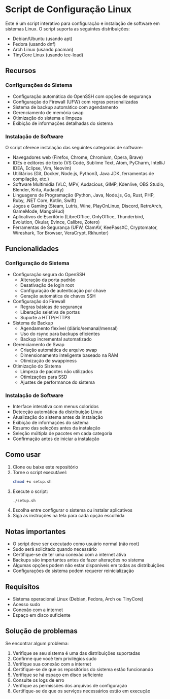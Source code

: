 # Script de Configuração Linux

Este é um script interativo para configuração e instalação de software em sistemas Linux. O script suporta as seguintes distribuições:
- Debian/Ubuntu (usando apt)
- Fedora (usando dnf)
- Arch Linux (usando pacman)
- TinyCore Linux (usando tce-load)

## Recursos

### Configurações do Sistema
- Configuração automática do OpenSSH com opções de segurança
- Configuração do Firewall (UFW) com regras personalizadas
- Sistema de backup automático com agendamento
- Gerenciamento de memória swap
- Otimização do sistema e limpeza
- Exibição de informações detalhadas do sistema

### Instalação de Software
O script oferece instalação das seguintes categorias de software:
- Navegadores web (Firefox, Chrome, Chromium, Opera, Brave)
- IDEs e editores de texto (VS Code, Sublime Text, Atom, PyCharm, IntelliJ IDEA, Eclipse, Vim, Neovim)
- Utilitários (Git, Docker, Node.js, Python3, Java JDK, ferramentas de compilação, etc.)
- Software Multimídia (VLC, MPV, Audacious, GIMP, Kdenlive, OBS Studio, Blender, Krita, Audacity)
- Linguagens de Programação (Python, Java, Node.js, Go, Rust, PHP, Ruby, .NET Core, Kotlin, Swift)
- Jogos e Gaming (Steam, Lutris, Wine, PlayOnLinux, Discord, RetroArch, GameMode, MangoHud)
- Aplicativos de Escritório (LibreOffice, OnlyOffice, Thunderbird, Evolution, Okular, Evince, Calibre, Zotero)
- Ferramentas de Segurança (UFW, ClamAV, KeePassXC, Cryptomator, Wireshark, Tor Browser, VeraCrypt, Rkhunter)

## Funcionalidades

### Configuração do Sistema
- Configuração segura do OpenSSH
  - Alteração da porta padrão
  - Desativação de login root
  - Configuração de autenticação por chave
  - Geração automática de chaves SSH
- Configuração do Firewall
  - Regras básicas de segurança
  - Liberação seletiva de portas
  - Suporte a HTTP/HTTPS
- Sistema de Backup
  - Agendamento flexível (diário/semanal/mensal)
  - Uso do rsync para backups eficientes
  - Backup incremental automatizado
- Gerenciamento de Swap
  - Criação automática de arquivo swap
  - Dimensionamento inteligente baseado na RAM
  - Otimização de swappiness
- Otimização do Sistema
  - Limpeza de pacotes não utilizados
  - Otimizações para SSD
  - Ajustes de performance do sistema

### Instalação de Software
- Interface interativa com menus coloridos
- Detecção automática da distribuição Linux
- Atualização do sistema antes da instalação
- Exibição de informações do sistema
- Resumo das seleções antes da instalação
- Seleção múltipla de pacotes em cada categoria
- Confirmação antes de iniciar a instalação

## Como usar

1. Clone ou baixe este repositório
2. Torne o script executável:
   ```bash
   chmod +x setup.sh
   ```
3. Execute o script:
   ```bash
   ./setup.sh
   ```
4. Escolha entre configurar o sistema ou instalar aplicativos
5. Siga as instruções na tela para cada opção escolhida

## Notas importantes

- O script deve ser executado como usuário normal (não root)
- Sudo será solicitado quando necessário
- Certifique-se de ter uma conexão com a internet ativa
- Backups são importantes antes de fazer alterações no sistema
- Algumas opções podem não estar disponíveis em todas as distribuições
- Configurações de sistema podem requerer reinicialização

## Requisitos

- Sistema operacional Linux (Debian, Fedora, Arch ou TinyCore)
- Acesso sudo
- Conexão com a internet
- Espaço em disco suficiente

## Solução de problemas

Se encontrar algum problema:
1. Verifique se seu sistema é uma das distribuições suportadas
2. Confirme que você tem privilégios sudo
3. Verifique sua conexão com a internet
4. Certifique-se de que os repositórios do sistema estão funcionando
5. Verifique se há espaço em disco suficiente
6. Consulte os logs de erro
7. Verifique as permissões dos arquivos de configuração
8. Certifique-se de que os serviços necessários estão em execução 